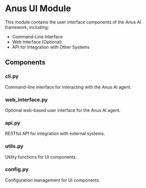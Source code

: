 # Anus UI Module

This module contains the user interface components of the Anus AI framework, including:

- Command-Line Interface
- Web Interface (Optional)
- API for Integration with Other Systems

## Components

### cli.py
Command-line interface for interacting with the Anus AI agent.

### web_interface.py
Optional web-based user interface for the Anus AI agent.

### api.py
RESTful API for integration with external systems.

### utils.py
Utility functions for UI components.

### config.py
Configuration management for UI components.
